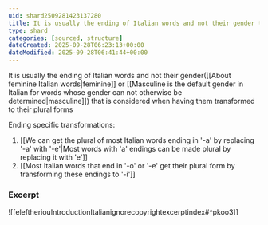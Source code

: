 ```yaml
---
uid: shard2509281423137280
title: It is usually the ending of Italian words and not their gender that is considered when having them transformed to their plural forms
type: shard
categories: [sourced, structure]
dateCreated: 2025-09-28T06:23:13+00:00
dateModified: 2025-09-28T06:41:44+00:00
---
```

It is usually the ending of Italian words and not their gender([[About feminine Italian words|feminine]] or [[Masculine is the default gender in Italian for words whose gender can not otherwise be determined|masculine]]) that is considered when having them transformed to their plural forms

Ending specific transformations:
1. [[We can get the plural of most Italian words ending in '-a' by replacing '-a' with '-e'|Most words with 'a' endings can be made plural by replacing it with 'e']]
2. [[Most Italian words that end in '-o' or '-e' get their plural form by transforming these endings to '-i']]

### Excerpt
![[eleftheriouIntroductionItalianignorecopyrightexcerptindex#^pkoo3]]